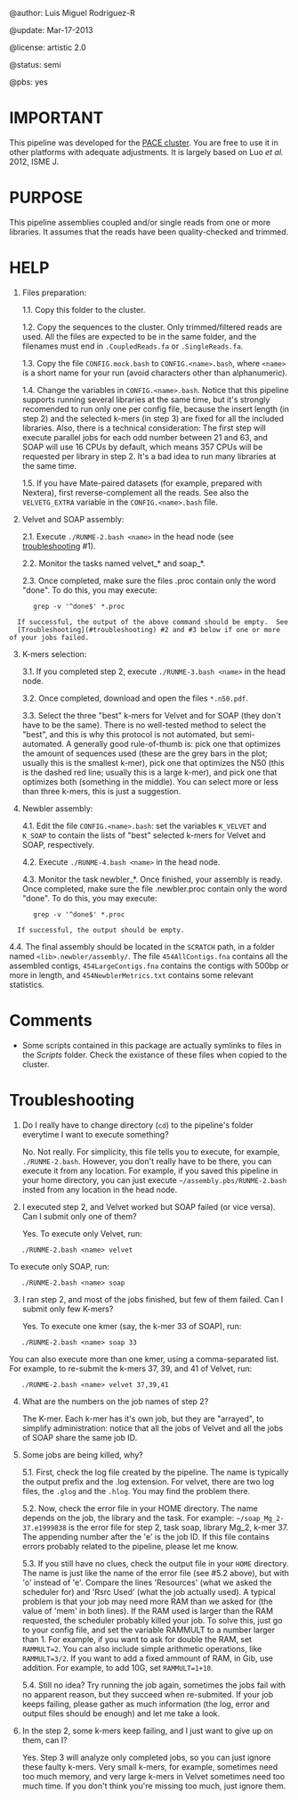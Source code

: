 @author: Luis Miguel Rodriguez-R <lmrodriguezr at gmail dot com>

@update: Mar-17-2013

@license: artistic 2.0

@status: semi

@pbs: yes

# IMPORTANT

This pipeline was developed for the [PACE cluster](http://pace.gatech.edu/).  You
are free to use it in other platforms with adequate adjustments.  It is largely
based on Luo _et al._ 2012, ISME J.

# PURPOSE

This pipeline assemblies coupled and/or single reads from one or more libraries.
It assumes that the reads have been quality-checked and trimmed.

# HELP

1. Files preparation:

   1.1. Copy this folder to the cluster.
   
   1.2. Copy the sequences to the cluster.  Only trimmed/filtered reads are used.
      All the files are expected to be in the same folder, and the filenames must
      end in `.CoupledReads.fa` or `.SingleReads.fa`.
   
   1.3. Copy the file `CONFIG.mock.bash` to `CONFIG.<name>.bash`, where `<name>` is a
      short name for your run (avoid characters other than alphanumeric).
   
   1.4. Change the variables in `CONFIG.<name>.bash`.  Notice that this pipeline
      supports running several libraries at the same time, but it's strongly
      recomended to run only one per config file, because the insert length
      (in step 2) and the selected k-mers (in step 3) are fixed for all the
      included libraries.  Also, there is a technical consideration:  The first
      step will execute parallel jobs for each odd number between 21 and 63, and
      SOAP will use 16 CPUs by default, which means 357 CPUs will be requested
      per library in step 2.  It's a bad idea to run many libraries at the same
      time.

   1.5. If you have Mate-paired datasets (for example, prepared with Nextera), first
      reverse-complement all the reads.  See also the `VELVETG_EXTRA` variable in
      the `CONFIG.<name>.bash` file.

2. Velvet and SOAP assembly:
   
   2.1. Execute `./RUNME-2.bash <name>` in the head node (see [troubleshooting](#troubleshooting) #1).
   
   2.2. Monitor the tasks named velvet_* and soap_*.
   
   2.3. Once completed, make sure the files .proc contain only the
      word "done".  To do this, you may execute:
```
      grep -v '^done$' *.proc
```

      If successful, the output of the above command should be empty.  See
      [Troubleshooting](#troubleshooting) #2 and #3 below if one or more of your jobs failed.

3. K-mers selection:
   
   3.1. If you completed step 2, execute `./RUNME-3.bash <name>` in the head
      node.
   
   3.2. Once completed, download and open the files `*.n50.pdf`.
   
   3.3. Select the three "best" k-mers for Velvet and for SOAP (they don't
      have to be the same).  There is no well-tested method to select the
      "best", and this is why this protocol is not automated, but semi-
      automated.  A generally good rule-of-thumb is: pick one that optimizes
      the amount of sequences used (these are the grey bars in the plot;
      usually this is the smallest k-mer), pick one that optimizes the N50
      (this is the dashed red line; usually this is a large k-mer), and pick
      one that optimizes both (something in the middle).  You can select
      more or less than three k-mers, this is just a suggestion.

4. Newbler assembly:
   
   4.1. Edit the file `CONFIG.<name>.bash`: set the variables `K_VELVET` and
      `K_SOAP` to contain the lists of "best" selected k-mers for Velvet and
      SOAP, respectively.
   
   4.2. Execute `./RUNME-4.bash <name>` in the head node.
   
   4.3. Monitor the task newbler_*.  Once finished, your assembly is ready.
      Once completed, make sure the file .newbler.proc contain only the
      word "done".  To do this, you may execute:
```
      grep -v '^done$' *.proc
```
      If successful, the output should be empty.
   
   4.4. The final assembly should be located in the `SCRATCH` path, in a folder
      named `<lib>.newbler/assembly/`.  The file `454AllContigs.fna` contains
      all the assembled contigs, `454LargeContigs.fna` contains the contigs
      with 500bp or more in length, and `454NewblerMetrics.txt` contains some
      relevant statistics.


# Comments

* Some scripts contained in this package are actually symlinks to files in the
  _Scripts_ folder.  Check the existance of these files when copied to
  the cluster.

# Troubleshooting

1. Do I really have to change directory (`cd`) to the pipeline's folder everytime
   I want to execute something?
   
   No.  Not really.  For simplicity, this file tells you to execute, for example,
   `./RUNME-2.bash`.  However, you don't really have to be there, you can execute it
   from any location.  For example, if you saved this pipeline in your home
   directory, you can just execute `~/assembly.pbs/RUNME-2.bash` insted from any
   location in the head node.

2. I executed step 2, and Velvet worked but SOAP failed (or vice versa).  Can I
   submit only one of them?

   Yes.  To execute only Velvet, run:
```
   ./RUNME-2.bash <name> velvet
```

   To execute only SOAP, run:
```
   ./RUNME-2.bash <name> soap
```

3. I ran step 2, and most of the jobs finished, but few of them failed.  Can I
   submit only few K-mers?

   Yes.  To execute one kmer (say, the k-mer 33 of SOAP), run:
```
   ./RUNME-2.bash <name> soap 33
```

   You can also execute more than one kmer, using a comma-separated list.  For
   example, to re-submit the k-mers 37, 39, and 41 of Velvet, run:
```
   ./RUNME-2.bash <name> velvet 37,39,41
```

4. What are the numbers on the job names of step 2?

   The K-mer.  Each k-mer has it's own job, but they are "arrayed", to simplify
   administration: notice that all the jobs of Velvet and all the jobs of SOAP
   share the same job ID.

5. Some jobs are being killed, why?

   5.1. First, check the log file created by the pipeline.  The name is typically
      the output prefix and the .log extension.  For velvet, there are two log files,
      the `.glog` and the `.hlog`.  You may find the problem there.

   5.2. Now, check the error file in your HOME directory.  The name depends on the
      job, the library and the task.  For example: `~/soap_Mg_2-37.e1999838` is the
      error file for step 2, task soap, library Mg_2, k-mer 37.  The appending
      number after the 'e' is the job ID.  If this file contains errors probably
      related to the pipeline, please let me know.

   5.3. If you still have no clues, check the output file in your `HOME` directory.  The
      name is just like the name of the error file (see #5.2 above), but with 'o'
      instead of 'e'.  Compare the lines 'Resources' (what we asked the scheduler for)
      and 'Rsrc Used' (what the job actually used).  A typical problem is that your
      job may need more RAM than we asked for (the value of 'mem' in both lines).  If
      the RAM used is larger than the RAM requested, the scheduler probably killed
      your job.  To solve this, just go to your config file, and set the variable
      RAMMULT to a number larger than 1.  For example, if you want to ask for double the
      RAM, set `RAMMULT=2`.  You can also include simple arithmetic operations, like
      `RAMMULT=3/2`.  If you want to add a fixed ammount of RAM, in Gib, use addition.
      For example, to add 10G, set `RAMMULT=1+10`.

   5.4.  Still no idea?  Try running the job again, sometimes the jobs fail with no
      apparent reason, but they succeed when re-submited.  If your job keeps failing,
      please gather as much information (the log, error and output files should be
      enough) and let me take a look.

6. In the step 2, some k-mers keep failing, and I just want to give up on them, can I?
   
   Yes.  Step 3 will analyze only completed jobs, so you can just ignore these faulty
   k-mers.  Very small k-mers, for example, sometimes need too much memory, and very
   large k-mers in Velvet sometimes need too much time.  If you don't think you're
   missing too much, just ignore them.


